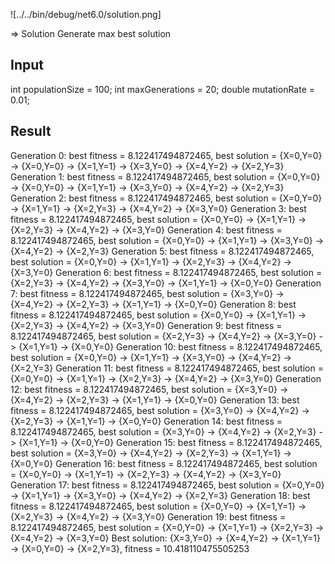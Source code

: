 ![../../bin/debug/net6.0/solution.png]


 => Solution Generate max best solution
## Input 

int populationSize = 100;
int maxGenerations = 20;
double mutationRate = 0.01;

## Result
Generation 0: best fitness = 8.122417494872465, best solution = {X=0,Y=0} -> {X=0,Y=0} -> {X=1,Y=1} -> {X=3,Y=0} -> {X=4,Y=2} -> {X=2,Y=3}
Generation 1: best fitness = 8.122417494872465, best solution = {X=0,Y=0} -> {X=0,Y=0} -> {X=1,Y=1} -> {X=3,Y=0} -> {X=4,Y=2} -> {X=2,Y=3}
Generation 2: best fitness = 8.122417494872465, best solution = {X=0,Y=0} -> {X=1,Y=1} -> {X=2,Y=3} -> {X=4,Y=2} -> {X=3,Y=0}
Generation 3: best fitness = 8.122417494872465, best solution = {X=0,Y=0} -> {X=1,Y=1} -> {X=2,Y=3} -> {X=4,Y=2} -> {X=3,Y=0}
Generation 4: best fitness = 8.122417494872465, best solution = {X=0,Y=0} -> {X=1,Y=1} -> {X=3,Y=0} -> {X=4,Y=2} -> {X=2,Y=3}
Generation 5: best fitness = 8.122417494872465, best solution = {X=0,Y=0} -> {X=1,Y=1} -> {X=2,Y=3} -> {X=4,Y=2} -> {X=3,Y=0}
Generation 6: best fitness = 8.122417494872465, best solution = {X=2,Y=3} -> {X=4,Y=2} -> {X=3,Y=0} -> {X=1,Y=1} -> {X=0,Y=0}
Generation 7: best fitness = 8.122417494872465, best solution = {X=3,Y=0} -> {X=4,Y=2} -> {X=2,Y=3} -> {X=1,Y=1} -> {X=0,Y=0}
Generation 8: best fitness = 8.122417494872465, best solution = {X=0,Y=0} -> {X=1,Y=1} -> {X=2,Y=3} -> {X=4,Y=2} -> {X=3,Y=0}
Generation 9: best fitness = 8.122417494872465, best solution = {X=2,Y=3} -> {X=4,Y=2} -> {X=3,Y=0} -> {X=1,Y=1} -> {X=0,Y=0}
Generation 10: best fitness = 8.122417494872465, best solution = {X=0,Y=0} -> {X=1,Y=1} -> {X=3,Y=0} -> {X=4,Y=2} -> {X=2,Y=3}
Generation 11: best fitness = 8.122417494872465, best solution = {X=0,Y=0} -> {X=1,Y=1} -> {X=2,Y=3} -> {X=4,Y=2} -> {X=3,Y=0}
Generation 12: best fitness = 8.122417494872465, best solution = {X=3,Y=0} -> {X=4,Y=2} -> {X=2,Y=3} -> {X=1,Y=1} -> {X=0,Y=0}
Generation 13: best fitness = 8.122417494872465, best solution = {X=3,Y=0} -> {X=4,Y=2} -> {X=2,Y=3} -> {X=1,Y=1} -> {X=0,Y=0}
Generation 14: best fitness = 8.122417494872465, best solution = {X=3,Y=0} -> {X=4,Y=2} -> {X=2,Y=3} -> {X=1,Y=1} -> {X=0,Y=0}
Generation 15: best fitness = 8.122417494872465, best solution = {X=3,Y=0} -> {X=4,Y=2} -> {X=2,Y=3} -> {X=1,Y=1} -> {X=0,Y=0}
Generation 16: best fitness = 8.122417494872465, best solution = {X=0,Y=0} -> {X=1,Y=1} -> {X=2,Y=3} -> {X=4,Y=2} -> {X=3,Y=0}
Generation 17: best fitness = 8.122417494872465, best solution = {X=0,Y=0} -> {X=1,Y=1} -> {X=3,Y=0} -> {X=4,Y=2} -> {X=2,Y=3}
Generation 18: best fitness = 8.122417494872465, best solution = {X=0,Y=0} -> {X=1,Y=1} -> {X=2,Y=3} -> {X=4,Y=2} -> {X=3,Y=0}
Generation 19: best fitness = 8.122417494872465, best solution = {X=0,Y=0} -> {X=1,Y=1} -> {X=2,Y=3} -> {X=4,Y=2} -> {X=3,Y=0}
Best solution: {X=3,Y=0} -> {X=4,Y=2} -> {X=1,Y=1} -> {X=0,Y=0} -> {X=2,Y=3}, fitness = 10.418110475505253
